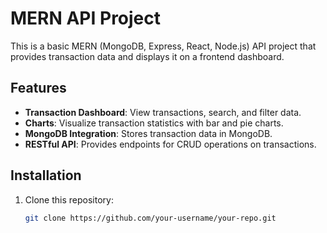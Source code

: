 # MERN API Project

This is a basic MERN (MongoDB, Express, React, Node.js) API project that provides transaction data and displays it on a frontend dashboard.

## Features

- **Transaction Dashboard**: View transactions, search, and filter data.
- **Charts**: Visualize transaction statistics with bar and pie charts.
- **MongoDB Integration**: Stores transaction data in MongoDB.
- **RESTful API**: Provides endpoints for CRUD operations on transactions.

## Installation

1. Clone this repository:
   ```bash
   git clone https://github.com/your-username/your-repo.git
